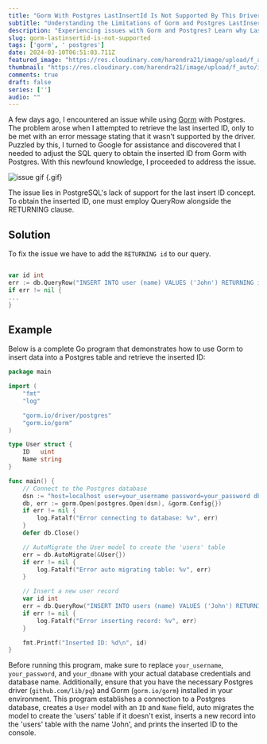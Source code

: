 ```yaml
---
title: "Gorm With Postgres LastInsertId Is Not Supported By This Driver"
subtitle: "Understanding the Limitations of Gorm and Postgres LastInsertId"
description: "Experiencing issues with Gorm and Postgres? Learn why LastInsertId is not supported by the driver in our latest blog post."
slug: gorm-lastinsertid-is-not-supported
tags: ['gorm', ' postgres']
date: 2024-03-10T06:51:03.711Z
featured_image: "https://res.cloudinary.com/harendra21/image/upload/f_auto/images/Gorm-postgres_xYuf3grJ.png"
thumbnail: "https://res.cloudinary.com/harendra21/image/upload/f_auto/images/Gorm-postgres_xYuf3grJ.png"
comments: true
draft: false
series: ['']
audio: ""
---
```


A few days ago, I encountered an issue while using [Gorm](https://golang.withcodeexample.com/blog/advanced-querying-with-gorm/) with Postgres. The problem arose when I attempted to retrieve the last inserted ID, only to be met with an error message stating that it wasn't supported by the driver. Puzzled by this, I turned to Google for assistance and discovered that I needed to adjust the SQL query to obtain the inserted ID from Gorm with Postgres. With this newfound knowledge, I proceeded to address the issue.

![issue gif](https://res.cloudinary.com/harendra21/image/upload/f_auto/images/issue-iseissss_sNrNneHl.gif)
{.gif}

The issue lies in PostgreSQL's lack of support for the last insert ID concept. To obtain the inserted ID, one must employ QueryRow alongside the RETURNING clause.

## Solution

To fix the issue we have to add the `RETURNING id` to our query.

```go

var id int
err := db.QueryRow("INSERT INTO user (name) VALUES ('John') RETURNING id").Scan(&id)
if err != nil {
...
}

```

## Example

Below is a complete Go program that demonstrates how to use Gorm to insert data into a Postgres table and retrieve the inserted ID:

```go
package main

import (
    "fmt"
    "log"

    "gorm.io/driver/postgres"
    "gorm.io/gorm"
)

type User struct {
    ID   uint
    Name string
}

func main() {
    // Connect to the Postgres database
    dsn := "host=localhost user=your_username password=your_password dbname=your_dbname port=5432 sslmode=disable"
    db, err := gorm.Open(postgres.Open(dsn), &gorm.Config{})
    if err != nil {
        log.Fatalf("Error connecting to database: %v", err)
    }
    defer db.Close()

    // AutoMigrate the User model to create the 'users' table
    err = db.AutoMigrate(&User{})
    if err != nil {
        log.Fatalf("Error auto migrating table: %v", err)
    }

    // Insert a new user record
    var id int
    err = db.QueryRow("INSERT INTO users (name) VALUES ('John') RETURNING id").Scan(&id)
    if err != nil {
        log.Fatalf("Error inserting record: %v", err)
    }

    fmt.Printf("Inserted ID: %d\n", id)
}
```

Before running this program, make sure to replace `your_username`, `your_password`, and `your_dbname` with your actual database credentials and database name. Additionally, ensure that you have the necessary Postgres driver (`github.com/lib/pq`) and Gorm (`gorm.io/gorm`) installed in your environment. This program establishes a connection to a Postgres database, creates a `User` model with an `ID` and `Name` field, auto migrates the model to create the 'users' table if it doesn't exist, inserts a new record into the 'users' table with the name 'John', and prints the inserted ID to the console.

